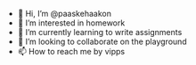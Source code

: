 - 👋 Hi, I’m @paaskehaakon
- 👀 I’m interested in homework  
- 🌱 I’m currently learning to write assignments
- 💞️ I’m looking to collaborate on the playground
- 📫 How to reach me by vipps

<!---
paaskehaakon/paaskehaakon is a ✨ special ✨ repository because its `README.md` (this file) appears on your GitHub profile.
You can click the Preview link to take a look at your changes.
--->
